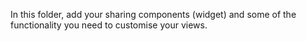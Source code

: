 In this folder, add your sharing components (widget) and some of the functionality you need to customise your views.